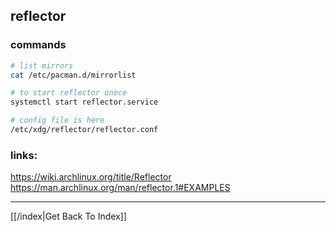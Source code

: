## reflector

### commands

```bash
# list mirrors
cat /etc/pacman.d/mirrorlist

# to start reflector onece
systemctl start reflector.service

# config file is here
/etc/xdg/reflector/reflector.conf
```

### links:

https://wiki.archlinux.org/title/Reflector
https://man.archlinux.org/man/reflector.1#EXAMPLES

---

[[/index|Get Back To Index]]
